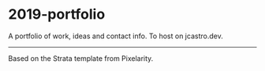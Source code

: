 # 2019-portfolio

A portfolio of work, ideas and contact info. To host on jcastro.dev.

---

Based on the Strata template from Pixelarity.
